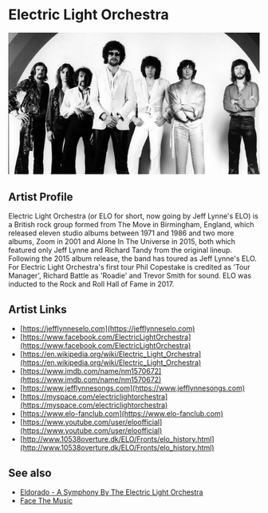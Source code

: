 # Electric Light Orchestra

![](../../assets/artists/Electric_Light_Orchestra.png)

## Artist Profile

Electric Light Orchestra (or ELO for short, now going by Jeff Lynne's ELO) is a British rock group formed from The Move in Birmingham, England, which released eleven studio albums between 1971 and 1986 and two more albums,
 Zoom in 2001 and Alone In The Universe in 2015, both which featured only Jeff Lynne and Richard Tandy from the original lineup. Following the 2015 album release, the band has toured as Jeff Lynne's ELO.
For Electric Light Orchestra's first tour Phil Copestake is credited as 'Tour Manager', Richard Battle as 'Roadie' and Trevor Smith for sound.
ELO was inducted to the Rock and Roll Hall of Fame in 2017.

## Artist Links

- [https://jefflynneselo.com](https://jefflynneselo.com)
- [https://www.facebook.com/ElectricLightOrchestra](https://www.facebook.com/ElectricLightOrchestra)
- [https://en.wikipedia.org/wiki/Electric_Light_Orchestra](https://en.wikipedia.org/wiki/Electric_Light_Orchestra)
- [https://www.imdb.com/name/nm1570672](https://www.imdb.com/name/nm1570672)
- [https://www.jefflynnesongs.com](https://www.jefflynnesongs.com)
- [https://myspace.com/electriclightorchestra](https://myspace.com/electriclightorchestra)
- [https://www.elo-fanclub.com](https://www.elo-fanclub.com)
- [https://www.youtube.com/user/eloofficial](https://www.youtube.com/user/eloofficial)
- [http://www.10538overture.dk/ELO/Fronts/elo_history.html](http://www.10538overture.dk/ELO/Fronts/elo_history.html)


## See also

- [Eldorado - A Symphony By The Electric Light Orchestra](Eldorado_-_A_Symphony_By_The_Electric_Light_Orchestra.md)
- [Face The Music](Face_The_Music.md)
